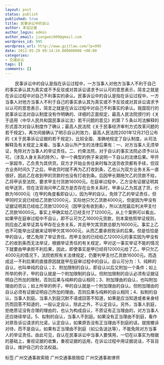 ```yaml
---
layout: post
status: publish
published: true
title: 民事诉讼中的自认
author: 本站记者
author_login: admin
author_email: jiangwei909@gmail.com
wordpress_id: 995
wordpress_url: http://www.gzjtlaw.com/?p=995
date: 2011-05-29 09:14:24.000000000 +08:00
categories:
- 交通诉讼
tags: []
comments: []
---
```

　　 民事诉讼中的自认是指在诉讼过程中，一方当事人对他方当事人不利于自己的事实承认其为真实或不予反驳或对其诉讼请求予以认可的意思表示，简言之就是在诉讼过程中对自己不利事实的承认。民事诉讼中的自认是指在诉讼过程中，一方当事人对他方当事人不利于自己的事实承认其为真实或不予反驳或对其诉讼请求予以认可的意思表示，简言之就是在诉讼过程中对自己不利事实的承认。我国现行的民事诉讼法对自认制度没有作明确的、详细的正面规定，最高人民法院颁行的《关于适用〈中华人民共和国民事诉讼法〉若干问题的意见》的第７５条以司法解释的形式首次对自认制度作了确认；最高人民法院《关于民事经济审判方式改革问题的若干规定》，再次间接确认了明示自认的效力，最高人民法院2001年12月21日公布的《关于民事诉讼证据的若干规定》，比较全面、准确地规定了自认制度。从司法解释及有关规定上来看，当事人自认所产生的法律后果有：一、对方当事人无须举证，免除对方当事人的举证责任。二、约束法院，对于自认的事实法院必须予以认可。（涉及人身关系的除外）。举一个典型的例子来说明一下自认的法律后果。甲开一家超市，乙负责为其供货。双方才开始业务往来时每次送货收货都有手续，但双方业务时间久了之后，甲收货时就不再为乙打收到条，乙也认为双方业务关系一直很好，因此乙在收到甲的货款时也没有打收到条。后因甲长期拖欠乙的货款不给，乙将甲诉至法院，要求甲支付货款16000元。在庭审过程中，乙方没有证据证明其给甲送货，但在法官询问甲乙双方是否存在业务关系时，甲承认乙为其送了货，价款为16000元（在甲的角度看即自认）。因为甲的自认，免除了乙的举证责任，但甲同时又说已经给乙货款12000元，实际他只欠乙货款4000元，但是因为甲没有证据证明其已经给乙货款12000元（因甲没有收到条），所以法院最后判决甲支付乙货款16000元。事实上甲确实给乙已经支付了12000元。从上个案例可以看出，如果甲在庭审过程中不自认，即不认可欠乙16000元货款，则本案依照举证规则，则应由乙来举证其与甲存在业务关系，并且甲欠其货款总额为16000元。事实上乙也不可能举出证据来证明甲欠其16000元，从而乙要承担败诉的后果。但是恰恰是甲的自认，使乙免除了举证责任。而甲主张的已经给乙12000元的事实因为甲没有乙的收到条而无法举证，根据举证责任的有关规定，甲对这一事实举证不能的情况下就要由甲承担不利后果，因此，即使事实是甲已经将12000元给了乙，甲只欠乙4000元的情况下，法院依照有关法律规定，仍要判甲支付乙货款16000元。而造成这一不利后果的直接原因就是甲在庭审过程中的自认。自认可分为：1、纯粹的自认，也叫单纯的自认；2、附加限制的自认，即自认以后又附加一个条件；如上所举的例子，甲的自认就是一个附加限制的自认。但附加限制的自认必须有证据证明自己所加的限制，否则后果与纯粹的自认相同；3、附加理由的自认，也叫附加理由的否认；如上所举的例子，甲的自认就是一个附加理由的自认。但附加理由的自认必须有证据证明自己所加的理由，否则后果与纯粹的自认相同；4、拟制的自认，当事人到庭。当事人到庭沉默不语或回答不知道，如果是应当知道或者亲身经历而回答不知道的，一般认定自认，除此之外，不认定自认。另外，当事人到庭，拒绝质证没有合理的理由的，也认为构成自认，不质证有正当理由的，对方当事人还应继续举证。5、拟制的自认，当事人不到庭。如果没有正当理由不到庭，看作对原告诉讼请求的允诺，认定自认，如果原告没有正当理由不到庭的话，就按撤诉对待，而不是自认。如果有正当理由不到庭（如公告送达等），不能免除对方当事人的举证责任。由此可见，自认在民事诉讼中当事人要慎用，一切在以事实为根据的基础上，重视证据的收集，重视证据的运用，在诉讼过程中用证据说话，不盲目自认，维护自己的合法权益。标签:广州交通事故索赔 广州交通事故赔偿 广州交通事故律师
